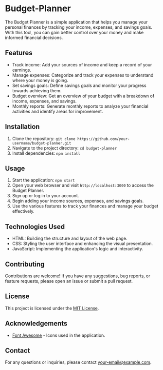 # Budget-Planner

The Budget Planner is a simple application that helps you manage your personal finances by tracking your income, expenses, and savings goals. With this tool, you can gain better control over your money and make informed financial decisions.

## Features

- Track income: Add your sources of income and keep a record of your earnings.
- Manage expenses: Categorize and track your expenses to understand where your money is going.
- Set savings goals: Define savings goals and monitor your progress towards achieving them.
- Budget overview: Get an overview of your budget with a breakdown of income, expenses, and savings.
- Monthly reports: Generate monthly reports to analyze your financial activities and identify areas for improvement.

## Installation

1. Clone the repository: `git clone https://github.com/your-username/budget-planner.git`
2. Navigate to the project directory: `cd budget-planner`
3. Install dependencies: `npm install`

## Usage

1. Start the application: `npm start`
2. Open your web browser and visit `http://localhost:3000` to access the Budget Planner.
3. Sign up or log in to your account.
4. Begin adding your income sources, expenses, and savings goals.
5. Use the various features to track your finances and manage your budget effectively.

## Technologies Used

- HTML: Building the structure and layout of the web page.
- CSS: Styling the user interface and enhancing the visual presentation.
- JavaScript: Implementing the application's logic and interactivity.

## Contributing

Contributions are welcome! If you have any suggestions, bug reports, or feature requests, please open an issue or submit a pull request.

## License

This project is licensed under the [MIT License](https://opensource.org/licenses/MIT).

## Acknowledgements

- [Font Awesome](https://fontawesome.com/) - Icons used in the application.


## Contact

For any questions or inquiries, please contact [your-email@example.com](mailto:your-email@example.com).
